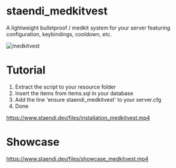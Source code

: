# staendi_medkitvest
 A lightweight bulletproof / medkit system for your server featuring configuration, keybindings, cooldown, etc.

![medkitvest](https://site.staendi.dev/files/medkitvest.png)

# Tutorial
1. Extract the script to your resource folder
2. Insert the items from items.sql in your database
3. Add the line 'ensure staendi_medkitvest' to your server.cfg
4. Done

https://www.staendi.dev/files/installation_medkitvest.mp4

# Showcase
https://www.staendi.dev/files/showcase_medkitvest.mp4
